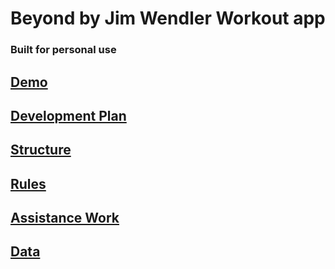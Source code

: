 # Beyond by Jim Wendler Workout app

### Built for personal use

## [Demo](https://martinbee.github.io/beyond-web-app)
## [Development Plan](./docs/plan.md)
## [Structure](./docs/structure.md)
## [Rules](./docs/rules.md)
## [Assistance Work](./docs/assistance.md)
## [Data](./docs/data.md)
